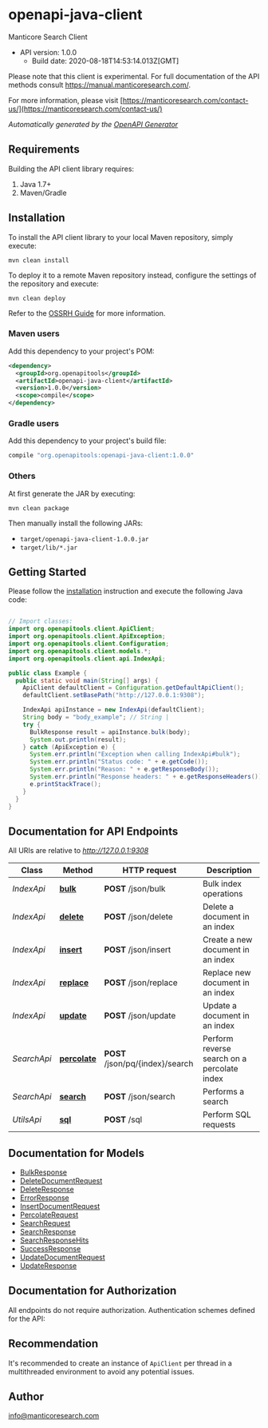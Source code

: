 # openapi-java-client

Manticore Search Client
- API version: 1.0.0
  - Build date: 2020-08-18T14:53:14.013Z[GMT]

Please note that this client is experimental.
For full documentation of the API methods consult https://manual.manticoresearch.com/.


  For more information, please visit [https://manticoresearch.com/contact-us/](https://manticoresearch.com/contact-us/)

*Automatically generated by the [OpenAPI Generator](https://openapi-generator.tech)*


## Requirements

Building the API client library requires:
1. Java 1.7+
2. Maven/Gradle

## Installation

To install the API client library to your local Maven repository, simply execute:

```shell
mvn clean install
```

To deploy it to a remote Maven repository instead, configure the settings of the repository and execute:

```shell
mvn clean deploy
```

Refer to the [OSSRH Guide](http://central.sonatype.org/pages/ossrh-guide.html) for more information.

### Maven users

Add this dependency to your project's POM:

```xml
<dependency>
  <groupId>org.openapitools</groupId>
  <artifactId>openapi-java-client</artifactId>
  <version>1.0.0</version>
  <scope>compile</scope>
</dependency>
```

### Gradle users

Add this dependency to your project's build file:

```groovy
compile "org.openapitools:openapi-java-client:1.0.0"
```

### Others

At first generate the JAR by executing:

```shell
mvn clean package
```

Then manually install the following JARs:

* `target/openapi-java-client-1.0.0.jar`
* `target/lib/*.jar`

## Getting Started

Please follow the [installation](#installation) instruction and execute the following Java code:

```java

// Import classes:
import org.openapitools.client.ApiClient;
import org.openapitools.client.ApiException;
import org.openapitools.client.Configuration;
import org.openapitools.client.models.*;
import org.openapitools.client.api.IndexApi;

public class Example {
  public static void main(String[] args) {
    ApiClient defaultClient = Configuration.getDefaultApiClient();
    defaultClient.setBasePath("http://127.0.0.1:9308");

    IndexApi apiInstance = new IndexApi(defaultClient);
    String body = "body_example"; // String | 
    try {
      BulkResponse result = apiInstance.bulk(body);
      System.out.println(result);
    } catch (ApiException e) {
      System.err.println("Exception when calling IndexApi#bulk");
      System.err.println("Status code: " + e.getCode());
      System.err.println("Reason: " + e.getResponseBody());
      System.err.println("Response headers: " + e.getResponseHeaders());
      e.printStackTrace();
    }
  }
}

```

## Documentation for API Endpoints

All URIs are relative to *http://127.0.0.1:9308*

Class | Method | HTTP request | Description
------------ | ------------- | ------------- | -------------
*IndexApi* | [**bulk**](docs/IndexApi.md#bulk) | **POST** /json/bulk | Bulk index operations
*IndexApi* | [**delete**](docs/IndexApi.md#delete) | **POST** /json/delete | Delete a document in an index
*IndexApi* | [**insert**](docs/IndexApi.md#insert) | **POST** /json/insert | Create a new document in an index
*IndexApi* | [**replace**](docs/IndexApi.md#replace) | **POST** /json/replace | Replace new document in an index
*IndexApi* | [**update**](docs/IndexApi.md#update) | **POST** /json/update | Update a document in an index
*SearchApi* | [**percolate**](docs/SearchApi.md#percolate) | **POST** /json/pq/{index}/search | Perform reverse search on a percolate index
*SearchApi* | [**search**](docs/SearchApi.md#search) | **POST** /json/search | Performs a search
*UtilsApi* | [**sql**](docs/UtilsApi.md#sql) | **POST** /sql | Perform SQL requests


## Documentation for Models

 - [BulkResponse](docs/BulkResponse.md)
 - [DeleteDocumentRequest](docs/DeleteDocumentRequest.md)
 - [DeleteResponse](docs/DeleteResponse.md)
 - [ErrorResponse](docs/ErrorResponse.md)
 - [InsertDocumentRequest](docs/InsertDocumentRequest.md)
 - [PercolateRequest](docs/PercolateRequest.md)
 - [SearchRequest](docs/SearchRequest.md)
 - [SearchResponse](docs/SearchResponse.md)
 - [SearchResponseHits](docs/SearchResponseHits.md)
 - [SuccessResponse](docs/SuccessResponse.md)
 - [UpdateDocumentRequest](docs/UpdateDocumentRequest.md)
 - [UpdateResponse](docs/UpdateResponse.md)


## Documentation for Authorization

All endpoints do not require authorization.
Authentication schemes defined for the API:

## Recommendation

It's recommended to create an instance of `ApiClient` per thread in a multithreaded environment to avoid any potential issues.

## Author

info@manticoresearch.com

